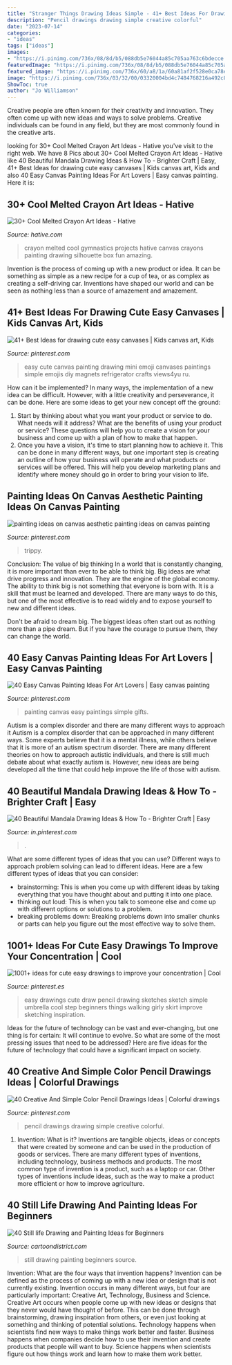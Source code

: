 ```yaml
---
title: "Stranger Things Drawing Ideas Simple - 41+ Best Ideas For Drawing Cute Easy Canvases"
description: "Pencil drawings drawing simple creative colorful"
date: "2023-07-14"
categories:
- "ideas"
tags: ["ideas"]
images:
- "https://i.pinimg.com/736x/08/8d/b5/088db5e76044a85c705aa763c6bdecce.jpg"
featuredImage: "https://i.pinimg.com/736x/08/8d/b5/088db5e76044a85c705aa763c6bdecce.jpg"
featured_image: "https://i.pinimg.com/736x/60/a8/1a/60a81af2f528e0ca78e3e7aeca5fbb6a.jpg"
image: "https://i.pinimg.com/736x/03/32/00/03320004bd4c7484768216a492c812de.jpg"
ShowToc: true
author: "Jo Williamson"
---
```



Creative people are often known for their creativity and innovation. They often come up with new ideas and ways to solve problems. Creative individuals can be found in any field, but they are most commonly found in the creative arts.

	

		
looking for 30+ Cool Melted Crayon Art Ideas - Hative you've visit to the right web. We have 8 Pics about 30+ Cool Melted Crayon Art Ideas - Hative like 40 Beautiful Mandala Drawing Ideas &amp; How To - Brighter Craft | Easy, 41+ Best Ideas for drawing cute easy canvases | Kids canvas art, Kids and also 40 Easy Canvas Painting Ideas For Art Lovers | Easy canvas painting. Here it is:
		
    
## 30+ Cool Melted Crayon Art Ideas - Hative

<img loading=lazy src="http://hative.com/wp-content/uploads/2014/04/melted-crayon-art/10-gymnastics.jpg" onerror="this.onerror=null;this.src='https://tse2.mm.bing.net/th?id=OIP.znXxIh5UvBw51Ktxt235XgHaJ4&amp;pid=15.1';" alt="30+ Cool Melted Crayon Art Ideas - Hative">

_Source: hative.com_

>crayon melted cool gymnastics projects hative canvas crayons painting drawing silhouette box fun amazing. 

	

Invention is the process of coming up with a new product or idea. It can be something as simple as a new recipe for a cup of tea, or as complex as creating a self-driving car. Inventions have shaped our world and can be seen as nothing less than a source of amazement and amazement.

    
## 41+ Best Ideas For Drawing Cute Easy Canvases | Kids Canvas Art, Kids

<img loading=lazy src="https://i.pinimg.com/736x/08/8d/b5/088db5e76044a85c705aa763c6bdecce.jpg" onerror="this.onerror=null;this.src='https://tse3.mm.bing.net/th?id=OIP.lrztVPvdWBiFjL2U_gCDTQAAAA&amp;pid=15.1';" alt="41+ Best Ideas for drawing cute easy canvases | Kids canvas art, Kids">

_Source: pinterest.com_

>easy cute canvas painting drawing mini emoji canvases paintings simple emojis diy magnets refrigerator crafts views4yu ru. 

	

How can it be implemented?
In many ways, the implementation of a new idea can be difficult. However, with a little creativity and perseverance, it can be done. Here are some ideas to get your new concept off the ground: 
1. Start by thinking about what you want your product or service to do. What needs will it address? What are the benefits of using your product or service? These questions will help you to create a vision for your business and come up with a plan of how to make that happen. 
2. Once you have a vision, it's time to start planning how to achieve it. This can be done in many different ways, but one important step is creating an outline of how your business will operate and what products or services will be offered. This will help you develop marketing plans and identify where money should go in order to bring your vision to life.

    
## Painting Ideas On Canvas Aesthetic Painting Ideas On Canvas Painting

<img loading=lazy src="https://i.pinimg.com/736x/03/32/00/03320004bd4c7484768216a492c812de.jpg" onerror="this.onerror=null;this.src='https://tse3.mm.bing.net/th?id=OIP.mxWFf-TN6kJ-zQJPj-EyQAHaJ3&amp;pid=15.1';" alt="painting ideas on canvas aesthetic painting ideas on canvas painting">

_Source: pinterest.com_

>trippy. 

	

Conclusion: The value of big thinking
In a world that is constantly changing, it is more important than ever to be able to think big. Big ideas are what drive progress and innovation. They are the engine of the global economy.
The ability to think big is not something that everyone is born with. It is a skill that must be learned and developed. There are many ways to do this, but one of the most effective is to read widely and to expose yourself to new and different ideas.

Don't be afraid to dream big. The biggest ideas often start out as nothing more than a pipe dream. But if you have the courage to pursue them, they can change the world.

    
## 40 Easy Canvas Painting Ideas For Art Lovers | Easy Canvas Painting

<img loading=lazy src="https://i.pinimg.com/736x/c6/ba/d6/c6bad64b8793a012bbc8dc45d79ea241--birthday-gifts-for-her-art-birthday.jpg" onerror="this.onerror=null;this.src='https://tse1.mm.bing.net/th?id=OIP.N42D71YiSZtT6MAXoV1RsQHaLt&amp;pid=15.1';" alt="40 Easy Canvas Painting Ideas For Art Lovers | Easy canvas painting">

_Source: pinterest.com_

>painting canvas easy paintings simple gifts. 

	

Autism is a complex disorder and there are many different ways to approach it
Autism is a complex disorder that can be approached in many different ways. Some experts believe that it is a mental illness, while others believe that it is more of an autism spectrum disorder. There are many different theories on how to approach autistic individuals, and there is still much debate about what exactly autism is. However, new ideas are being developed all the time that could help improve the life of those with autism.

    
## 40 Beautiful Mandala Drawing Ideas &amp; How To - Brighter Craft | Easy

<img loading=lazy src="https://i.pinimg.com/736x/60/a8/1a/60a81af2f528e0ca78e3e7aeca5fbb6a.jpg" onerror="this.onerror=null;this.src='https://tse2.mm.bing.net/th?id=OIP.AHViyYM3sEwFDmL9dnjLXgHaJ3&amp;pid=15.1';" alt="40 Beautiful Mandala Drawing Ideas &amp; How To - Brighter Craft | Easy">

_Source: in.pinterest.com_

>. 

	

What are some different types of ideas that you can use?
Different ways to approach problem solving can lead to different ideas. Here are a few different types of ideas that you can consider: 
- brainstorming: This is when you come up with different ideas by taking everything that you have thought about and putting it into one place. 
- thinking out loud: This is when you talk to someone else and come up with different options or solutions to a problem. 
- breaking problems down: Breaking problems down into smaller chunks or parts can help you figure out the most effective way to solve them.

    
## 1001+ Ideas For Cute Easy Drawings To Improve Your Concentration | Cool

<img loading=lazy src="https://i.pinimg.com/736x/21/e4/f4/21e4f4a5c8ef626775b021c0dd1be641.jpg" onerror="this.onerror=null;this.src='https://tse1.mm.bing.net/th?id=OIP.xZRAFOH585bNdxZPrg719wHaJ3&amp;pid=15.1';" alt="1001+ ideas for cute easy drawings to improve your concentration | Cool">

_Source: pinterest.es_

>easy drawings cute draw pencil drawing sketches sketch simple umbrella cool step beginners things walking girly skirt improve sketching inspiration. 

	

Ideas for the future of technology can be vast and ever-changing, but one thing is for certain: It will continue to evolve. So what are some of the most pressing issues that need to be addressed? Here are five ideas for the future of technology that could have a significant impact on society.

    
## 40 Creative And Simple Color Pencil Drawings Ideas | Colorful Drawings

<img loading=lazy src="https://i.pinimg.com/736x/96/47/e2/9647e298aca919516f80f5c6f757b10b.jpg" onerror="this.onerror=null;this.src='https://tse1.mm.bing.net/th?id=OIP.JAb3-2MsEjgzCfVWXiLgsAHaJ4&amp;pid=15.1';" alt="40 Creative And Simple Color Pencil Drawings Ideas | Colorful drawings">

_Source: pinterest.com_

>pencil drawings drawing simple creative colorful. 

	

1. Invention: What is it?
Inventions are tangible objects, ideas or concepts that were created by someone and can be used in the production of goods or services. There are many different types of inventions, including technology, business methods and products. The most common type of invention is a product, such as a laptop or car. Other types of inventions include ideas, such as the way to make a product more efficient or how to improve agriculture.

    
## 40 Still Life Drawing And Painting Ideas For Beginners

<img loading=lazy src="http://www.cartoondistrict.com/wp-content/uploads/2017/06/Still-life-Drawing-and-Painting-Ideas-for-Beginners00005.jpeg" onerror="this.onerror=null;this.src='https://tse1.mm.bing.net/th?id=OIP.K-54tBXJqxZ7CIU6o466EAHaKW&amp;pid=15.1';" alt="40 Still life Drawing and Painting Ideas for Beginners">

_Source: cartoondistrict.com_

>still drawing painting beginners source. 

	

Invention: What are the four ways that invention happens?
Invention can be defined as the process of coming up with a new idea or design that is not currently existing. Invention occurs in many different ways, but four are particularly important: Creative Art, Technology, Business and Science. 
Creative Art occurs when people come up with new ideas or designs that they never would have thought of before. This can be done through brainstorming, drawing inspiration from others, or even just looking at something and thinking of potential solutions. Technology happens when scientists find new ways to make things work better and faster. Business happens when companies decide how to use their invention and create products that people will want to buy. Science happens when scientists figure out how things work and learn how to make them work better.

